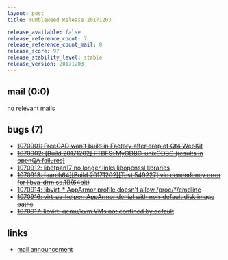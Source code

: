```yaml
---
layout: post
title: Tumbleweed Release 20171203

release_available: false
release_reference_count: 7
release_reference_count_mail: 0
release_score: 97
release_stability_level: stable
release_version: 20171203
---
```


## mail (0:0)

no relevant mails

## bugs (7)

<!--more-->

- ~~[1070901: FreeCAD won't build in Factory after drop of Qt4 WebKit](https://bugzilla.opensuse.org/show_bug.cgi?id=1070901)~~
- ~~[1070902: \[Build 20171202\] FTBFS: MyODBC-unixODBC (results in openQA failures)](https://bugzilla.opensuse.org/show_bug.cgi?id=1070902)~~
- [1070912: libetpan17 no longer links libopenssl libraries](https://bugzilla.opensuse.org/show_bug.cgi?id=1070912)
- ~~[1070913: \[aarch64\]\[Build 20171202\]\[Test 549227\] vlc dependency error for libva-drm.so.1()(64bit)](https://bugzilla.opensuse.org/show_bug.cgi?id=1070913)~~
- ~~[1070914: libvirt-* AppArmor profile doesn't allow /proc/*/cmdline](https://bugzilla.opensuse.org/show_bug.cgi?id=1070914)~~
- ~~[1070916: virt-aa-helper: AppArmor denial with non-default disk image paths](https://bugzilla.opensuse.org/show_bug.cgi?id=1070916)~~
- ~~[1070917: libvirt: qemu/kvm VMs not confined by default](https://bugzilla.opensuse.org/show_bug.cgi?id=1070917)~~



## links

- [mail announcement](https://lists.opensuse.org/opensuse-factory/2017-12/msg00103.html)
